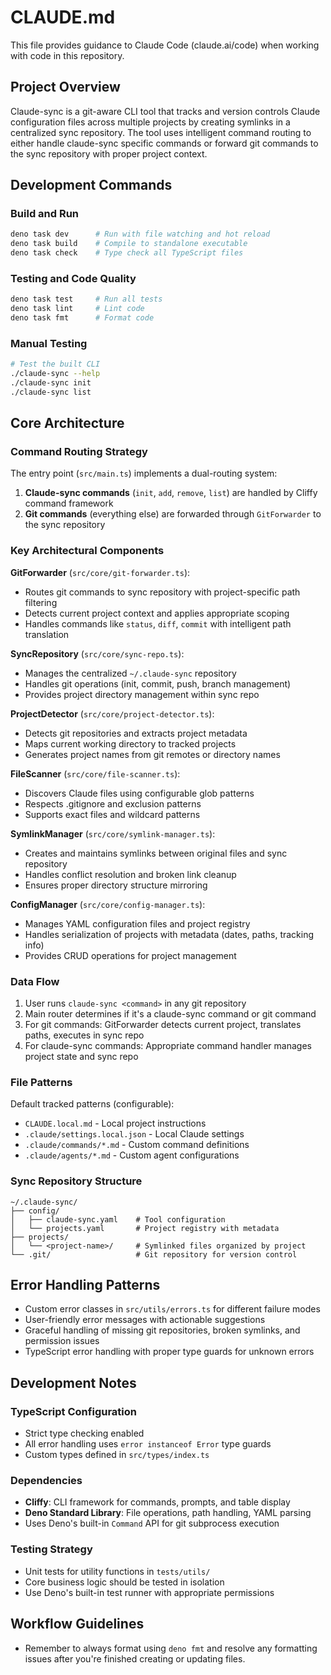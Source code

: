 # CLAUDE.md

This file provides guidance to Claude Code (claude.ai/code) when working with code in this repository.

## Project Overview

Claude-sync is a git-aware CLI tool that tracks and version controls Claude configuration files across multiple projects by creating symlinks in a centralized sync repository. The tool uses intelligent command routing to either handle claude-sync specific commands or forward git commands to the sync repository with proper project context.

## Development Commands

### Build and Run

```bash
deno task dev      # Run with file watching and hot reload
deno task build    # Compile to standalone executable
deno task check    # Type check all TypeScript files
```

### Testing and Code Quality

```bash
deno task test     # Run all tests
deno task lint     # Lint code
deno task fmt      # Format code
```

### Manual Testing

```bash
# Test the built CLI
./claude-sync --help
./claude-sync init
./claude-sync list
```

## Core Architecture

### Command Routing Strategy

The entry point (`src/main.ts`) implements a dual-routing system:

1. **Claude-sync commands** (`init`, `add`, `remove`, `list`) are handled by Cliffy command framework
2. **Git commands** (everything else) are forwarded through `GitForwarder` to the sync repository

### Key Architectural Components

**GitForwarder** (`src/core/git-forwarder.ts`):

- Routes git commands to sync repository with project-specific path filtering
- Detects current project context and applies appropriate scoping
- Handles commands like `status`, `diff`, `commit` with intelligent path translation

**SyncRepository** (`src/core/sync-repo.ts`):

- Manages the centralized `~/.claude-sync` repository
- Handles git operations (init, commit, push, branch management)
- Provides project directory management within sync repo

**ProjectDetector** (`src/core/project-detector.ts`):

- Detects git repositories and extracts project metadata
- Maps current working directory to tracked projects
- Generates project names from git remotes or directory names

**FileScanner** (`src/core/file-scanner.ts`):

- Discovers Claude files using configurable glob patterns
- Respects .gitignore and exclusion patterns
- Supports exact files and wildcard patterns

**SymlinkManager** (`src/core/symlink-manager.ts`):

- Creates and maintains symlinks between original files and sync repository
- Handles conflict resolution and broken link cleanup
- Ensures proper directory structure mirroring

**ConfigManager** (`src/core/config-manager.ts`):

- Manages YAML configuration files and project registry
- Handles serialization of projects with metadata (dates, paths, tracking info)
- Provides CRUD operations for project management

### Data Flow

1. User runs `claude-sync <command>` in any git repository
2. Main router determines if it's a claude-sync command or git command
3. For git commands: GitForwarder detects current project, translates paths, executes in sync repo
4. For claude-sync commands: Appropriate command handler manages project state and sync repo

### File Patterns

Default tracked patterns (configurable):

- `CLAUDE.local.md` - Local project instructions
- `.claude/settings.local.json` - Local Claude settings
- `.claude/commands/*.md` - Custom command definitions
- `.claude/agents/*.md` - Custom agent configurations

### Sync Repository Structure

```
~/.claude-sync/
├── config/
│   ├── claude-sync.yaml    # Tool configuration
│   └── projects.yaml       # Project registry with metadata
├── projects/
│   └── <project-name>/     # Symlinked files organized by project
└── .git/                   # Git repository for version control
```

## Error Handling Patterns

- Custom error classes in `src/utils/errors.ts` for different failure modes
- User-friendly error messages with actionable suggestions
- Graceful handling of missing git repositories, broken symlinks, and permission issues
- TypeScript error handling with proper type guards for unknown errors

## Development Notes

### TypeScript Configuration

- Strict type checking enabled
- All error handling uses `error instanceof Error` type guards
- Custom types defined in `src/types/index.ts`

### Dependencies

- **Cliffy**: CLI framework for commands, prompts, and table display
- **Deno Standard Library**: File operations, path handling, YAML parsing
- Uses Deno's built-in `Command` API for git subprocess execution

### Testing Strategy

- Unit tests for utility functions in `tests/utils/`
- Core business logic should be tested in isolation
- Use Deno's built-in test runner with appropriate permissions

## Workflow Guidelines

- Remember to always format using `deno fmt` and resolve any formatting issues after you're finished creating or updating files.
